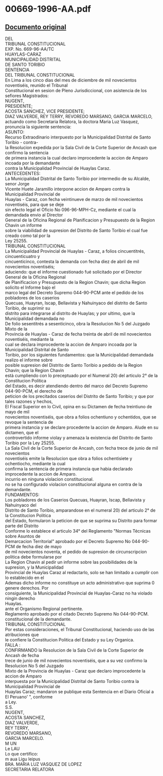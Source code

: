 
00669-1996-AA.pdf
=================
  
[Documento original](https://tc.gob.pe/jurisprudencia/1997/00669-1996-AA.pdf)  
---  
DEL  
TRIBUNAL CONSTITUCIONAL  
EXP. No. 669-96-AA/TC  
HUAYLAS-CARAZ  
MUNICIPALIDAD DISTRITAL  
DE SANTO TORIBIO  
SENTENCIA  
DEL TRIBUNAL CONSTITUCIONAL  
En Lima a los cinco dias del mes de diciembre de mil novecientos noventiséis, reunido el Tribunal  
Constitucional en sesion de Pleno Jurisdiccional, con asistencia de los sefiores Magistrados:  
NUGENT,  
PRESIDENTE;  
ACOSTA SANCHEZ, VICE PRESIDENTE;  
DIAZ VALVERDE, REY TERRY, REVOREDO MARSANO, GARCIA MARCELO,  
actuando como Secretaria Relatora, la doctora Maria Luz Vasquez, pronuncia la siguiente sentencia:  
ASUNTO:  
Recurso Extraodinario interpuesto por la Municipalidad Distrital de Santo Toribio - contra-  
la Resolucion expedida por la Sala Civil de la Corte Superior de Ancash que confirmo la sentencia  
de primera instancia la cual declaro improcedente la accion de Amparo incoada por la demandante  
contra la Municipalidad Provincial de Huaylas Caraz.  
ANTECEDENTES:  
La Municipalidad Distrital de Santo Toribio por intermedio de su Alcalde, senor Jorge  
Vicente Huete Jaramillo interpone accion de Amparo contra la Municipalidad Provincial de  
Huaylas - Caraz, con fecha veintinueve de marzo de mil novecientos noventiséis, para que se deje  
sin efecto legal el Oficio No 096-96-MPH-Cz, mediante el cual la demandada envio al Director  
General de la Oficina Regional de Planificacion y Presupuesto de la Region Chavin un informe  
sobre la viabilidad de supresion del Distrito de Santo Toribio el cual fue creado como tal por la  
Ley 25255.  
TRIBUNAL CONSTITUCIONAL  
La Municipalidad Provincial de Huaylas - Caraz, a folios cincuentitrés, cincuenticuatro y  
cincuenticinco, contesta la demanda con fecha diez de abril de mil novecientos noventiséis;  
aduciendo: que el informe cuestionado fué solicitado por el Director General de la Oficina Regional  
de Planificacion y Presupuesto de la Region Chavin; que dicha Region solicito el Informe bajo el  
marco legal del Decreto Supremo 044-90-PCM ante el pedido de los pobladores de los caserios  
Quecuas, Huayran, Iscap, Bellavista y Nahuinyaco del distrito de Santo Toribio, de suprimir su  
distrito para integrarse al distrito de Huaylas; y por ultimo, que la Municipalidad demandada no  
De folio sesentitrés a sesenticinco, obra la Resolucion No 5 del Juzgado Mixto de la  
Provincia de Huaylas - Caraz de fecha treinta de abril de mil novecientos noventiséis, mediante la  
cual se declara improcedente la accion de Amparo incoada por la Municipalidad Distrital de Santo  
Toribio, por los siguientes fundamentos: que la Municipalidad demandada realizo el informe sobre  
posible supresion del Distrito de Santo Toribio a pedido de la Region Chavin; que la Region Chavin  
està cumpliendo con lo preceptuado por el Numeral 20) del articulo 2° de la Constitucion Politica  
del Estado, es decir atendiendo dentro del marco del Decreto Supremo 044-90-PCM, el derecho de  
peticion de los precitados caserios del Distrito de Santo Toribio; y que por tales razones y hechos,  
El Fiscal Superior en lo Civil, opina en su Dictamen de fecha treintiuno de mayo de mil  
novecientos noventiséis, que obra a folios ochentiuno y ochentidos, que se revoque la sentencia de  
primera instancia y se declare procedente la accion de Amparo. Alude en su dictamen, que el  
controvertido informe violay y amenaza la existencia del Distrito de Santo Toribio por la Ley 25255.  
La Sala Civil de la Corte Superior de Ancash, con fecha trece de junio de mil novecientos  
noventiséis emite la Resolucion que obra a folios ochentisiete y ochentiocho, mediante la cual  
confirma la sentencia de primera instancia que habia declarado improcedente la accion de Amparo.  
incurrio en ninguna violacion constitucional.  
no se ha configurado violacion constitucional alguna en contra de la demandante.  
FUNDAMENTOS:  
Los pobladores de los Caserios Quecuas, Huayran, Iscap, Bellavista y Nahuinyaco del  
Distrito de Santo Toribio, amparandose en el numeral 20) del articulo 2° de la Constitucion Politica  
del Estado, formularon la peticion de que se suprima su Distrito para formar parte del Distrito  
Conforme lo establece el articulo 34° del Reglamento "Normas Técnicas sobre Asuntos de  
Demarcacion Territorial" aprobado por el Decreto Supremo No 044-90-PCM de fecha diez de mayo  
de mil novecientos noventa, el pedido de supresion de circunscripcion politica debe formularse por  
La Region Chavin al pedir un informe sobre las posibilidades de la supresion, y la Municipalidad  
Provincial de Huaylas Caraz al redactarlo, solo se han limitado a cumplir con lo establecido en el  
Ademas dicho informe no constituye un acto administrativo que suprima 0 genere derechos. Por  
consiguiente, la Municipalidad Provincial de Huaylas-Caraz no ha violado ningin derecho  
Huaylas.  
ante el Organismo Regional pertinente.  
Reglamento aprobado por el citado Decreto Supremo No 044-90-PCM.  
constitucional de la demandante.  
TRIBUNAL CONSTITUCIONAL  
Por estas consideraciones, el Tribunal Constitucional, haciendo uso de las atribuciones que  
le confiere la Constitucion Politica del Estado y su Ley Organica.  
FALLA :  
CONFIRMANDO la Resolucion de la Sala Civil de la Corte Superior de Ancash de fecha  
trece de junio de mil novecientos noventiséis, que a su vez confirmo la Resolucion No 5 del Juzgado  
Mixto de la Provincia de Huaylas - Caraz que declaro improcedente la accion de Amparo  
interpuesta por la Municipalidad Distrital de Santo Toribio contra la Municipalidad Provincial de  
Huaylas Caraz; mandaron se publique esta Sentencia en el Diario Oficial a El Peruano' ", conforme  
a Ley.  
S.S.  
NUGENT,  
ACOSTA SANCHEZ,  
DIAZ VALVERDE,  
REY TERRY,  
REVOREDO MARSANO,  
GARCIA MARCELO.  
M UN  
Le  LAU  
Lo que certifico:  
m aua Ligu leipus  
BRA. MARIA LUZ VASQUEZ DE LOPEZ  
SECRETARIA RELATORA